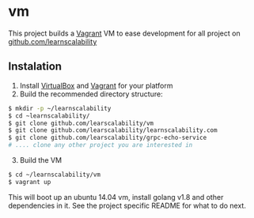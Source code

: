 # vm

This project builds a [Vagrant](https://www.vagrantup.com/) VM to ease development for all project on [github.com/learnscalability](https://github.com/learnscalability)

## Instalation

1. Install [VirtualBox](https://www.virtualbox.org/wiki/Downloads) and [Vagrant](https://www.vagrantup.com/docs/installation/) for your platform
2. Build the recommended directory structure:
```bash
$ mkdir -p ~/learnscalability
$ cd ~learnscalability/
$ git clone github.com/learscalability/vm
$ git clone github.com/learscalability/learnscalability.com
$ git clone github.com/learscalability/grpc-echo-service
# .... clone any other project you are interested in
```
3. Build the VM
```bash
$ cd ~/learnscalability/vm
$ vagrant up
```
This will boot up an ubuntu 14.04 vm, install golang v1.8 and other dependencies in it.
See the project specific README for what to do next.
